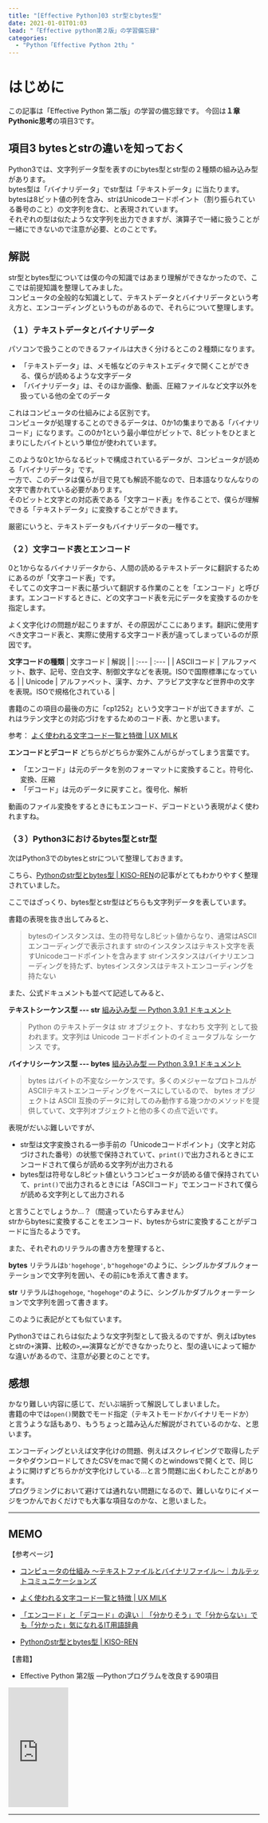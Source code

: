 ```yaml
---
title: "[Effective Python]03 str型とbytes型"
date: 2021-01-01T01:03
lead: "「Effective python第２版」の学習備忘録"
categories:
  - "Python「Effective Python 2th」"
---
```


# はじめに
この記事は「Effective Python 第二版」の学習の備忘録です。
今回は**１章 Pythonic思考**の項目3です。

## 項目3 bytesとstrの違いを知っておく
Python3では、文字列データ型を表すのにbytes型とstr型の２種類の組み込み型があります。  
bytes型は「バイナリデータ」でstr型は「テキストデータ」に当たります。bytesは8ビット値の列を含み、strはUnicodeコードポイント（割り振られている番号のこと）の文字列を含む、と表現されています。  
それぞれの型は似たような文字列を出力できますが、演算子で一緒に扱うことが一緒にできないので注意が必要、とのことです。


## 解説
str型とbytes型については僕の今の知識ではあまり理解ができなかったので、ここでは前提知識を整理してみました。  
コンピュータの全般的な知識として、テキストデータとバイナリデータという考え方と、エンコーディングというものがあるので、それらについて整理します。

### （１）テキストデータとバイナリデータ
パソコンで扱うことのできるファイルは大きく分けるとこの２種類になります。  

- 「テキストデータ」は、メモ帳などのテキストエディタで開くことができる、僕らが読めるような文字データ
- 「バイナリデータ」は、そのほか画像、動画、圧縮ファイルなど文字以外を扱っている他の全てのデータ

これはコンピュータの仕組みによる区別です。  
コンピュータが処理することのできるデータは、0か1の集まりである「バイナリコード」になります。この0か1という最小単位がビットで、8ビットをひとまとまりにしたバイトという単位が使われています。  

このような0と1からなるビットで構成されているデータが、コンピュータが読める「バイナリデータ」です。  
一方で、このデータは僕らが目で見ても解読不能なので、日本語なりなんなりの文字で書かれている必要があります。  
そのビットと文字との対応表である「文字コード表」を作ることで、僕らが理解できる「テキストデータ」に変換することができます。  

厳密にいうと、テキストデータもバイナリデータの一種です。

### （２）文字コード表とエンコード
0と1からなるバイナリデータから、人間の読めるテキストデータに翻訳するためにあるのが「文字コード表」です。  
そしてこの文字コード表に基づいて翻訳する作業のことを「エンコード」と呼びます。エンコードするときに、どの文字コード表を元にデータを変換するのかを指定します。

よく文字化けの問題が起こりますが、その原因がここにあります。翻訳に使用すべき文字コード表と、実際に使用する文字コード表が違ってしまっているのが原因です。  

**文字コードの種類**
| 文字コード | 解説 |
| :--- | :--- |
| ASCIIコード | アルファベット、数字、記号、空白文字、制御文字などを表現。ISOで国際標準になっている |
| Unicode | アルファベット、漢字、カナ、アラビア文字など世界中の文字を表現。ISOで規格化されている |

書籍のこの項目の最後の方に「cp1252」という文字コードが出てきますが、これはラテン文字との対応づけをするためのコード表、かと思います。

参考： [よく使われる文字コード一覧と特徴 | UX MILK](https://uxmilk.jp/46875)

**エンコードとデコード**
どちらがどちらか案外こんがらがってしまう言葉です。

- 「エンコード」は元のデータを別のフォーマットに変換すること。符号化、変換、圧縮
- 「デコード」は元のデータに戻すこと。復号化、解析

動画のファイル変換をするときにもエンコード、デコードという表現がよく使われますね。


### （３）Python3におけるbytes型とstr型
次はPython3でのbytesとstrについて整理しておきます。  

こちら、[Pythonのstr型とbytes型 | KISO-REN](https://www.kannon.link/fuku/index.php/2017/02/22/01-34/)の記事がとてもわかりやすく整理されていました。

ここではざっくり、bytes型とstr型はどちらも文字列データを表しています。

書籍の表現を抜き出してみると、

> bytesのインスタンスは、生の符号なし8ビット値からなり、通常はASCIIエンコーディングで表示されます
> strのインスタンスはテキスト文字を表すUnicodeコードポイントを含みます
> strインスタンスはバイナリエンコーディングを持たず、bytesインスタンスはテキストエンコーディングを持たない

また、公式ドキュメントも並べて記述してみると、

**テキストシーケンス型 --- str**
[組み込み型 — Python 3.9.1 ドキュメント](https://docs.python.org/ja/3/library/stdtypes.html#text-sequence-type-str)
>Python のテキストデータは str オブジェクト、すなわち 文字列 として扱われます。文字列は Unicode コードポイントのイミュータブルな シーケンス です。


**バイナリシーケンス型 --- bytes**
[組み込み型 — Python 3.9.1 ドキュメント](https://docs.python.org/ja/3/library/stdtypes.html#binary-sequence-types-bytes-bytearray-memoryview)
>bytes はバイトの不変なシーケンスです。多くのメジャーなプロトコルがASCIIテキストエンコーディングをベースにしているので、 bytes オブジェクトは ASCII 互換のデータに対してのみ動作する幾つかのメソッドを提供していて、文字列オブジェクトと他の多くの点で近いです。

表現がだいぶ難しいですが、

- str型は文字変換される一歩手前の「Unicodeコードポイント」（文字と対応づけされた番号）の状態で保持されていて、`print()`で出力されるときにエンコードされて僕らが読める文字列が出力される
- bytes型は符号なし8ビット値というコンピュータが読める値で保持されていて、`print()`で出力されるときには「ASCIIコード」でエンコードされて僕らが読める文字列として出力される

と言うことでしょうか…？（間違っていたらすみません）  
strからbytesに変換することをエンコード、bytesからstrに変換することがデコードに当たるようです。  

また、それぞれのリテラルの書き方を整理すると、

**bytes**
リテラルは`b'hogehoge'`, `b"hogehoge"`のように、シングルかダブルクォーテーションで文字列を囲い、その前に`b`を添えて書きます。

**str**
リテラルは`hogehoge`, `"hogehoge"`のように、シングルかダブルクォーテーションで文字列を囲って書きます。

このように表記がとても似ています。  

Python3ではこれらは似たような文字列型として扱えるのですが、例えばbytesとstrの`+`演算、比較の`>`,`==`演算などができなかったりと、型の違いによって細かな違いがあるので、注意が必要とのことです。

## 感想
かなり難しい内容に感じて、だいぶ端折って解説してしまいました。  
書籍の中では`open()`関数でモード指定（テキストモードかバイナリモードか）と言うような話もあり、もうちょっと踏み込んだ解説がされているのかな、と思います。

エンコーディングといえば文字化けの問題、例えばスクレイピングで取得したデータやダウンロードしてきたCSVをmacで開くのとwindowsで開くとで、同じように開けずどちらかが文字化けしている…と言う問題に出くわしたことがあります。  
プログラミングにおいて避けては通れない問題になるので、難しいなりにイメージをつかんでおくだけでも大事な項目なのかな、と思いました。


---
## MEMO
【参考ページ】
- [コンピュータの仕組み ～テキストファイルとバイナリファイル～｜カルテットコミュニケーションズ](https://quartet-communications.com/info/topics/3182#:~:text=%E3%83%95%E3%82%A1%E3%82%A4%E3%83%AB%E3%81%AB%E3%81%AF2%E7%A8%AE%E9%A1%9E%E3%81%97%E3%81%8B%E3%81%AA%E3%81%84,-%E3%83%91%E3%82%BD%E3%82%B3%E3%83%B3%E3%81%A7%E6%89%B1%E3%81%86&text=%E3%81%99%E3%81%AA%E3%82%8F%E3%81%A1%E3%80%81%E3%83%86%E3%82%AD%E3%82%B9%E3%83%88%E3%83%95%E3%82%A1%E3%82%A4%E3%83%AB%E3%81%A8%E3%83%90%E3%82%A4%E3%83%8A%E3%83%AA%E3%83%95%E3%82%A1%E3%82%A4%E3%83%AB%E3%81%A7%E3%81%99%E3%80%82&text=%E3%83%86%E3%82%AD%E3%82%B9%E3%83%88%E3%83%95%E3%82%A1%E3%82%A4%E3%83%AB%E3%81%A8%E3%81%AF%E3%80%81%20%E6%96%87%E5%AD%97,%E6%9B%B8%E3%81%8B%E3%82%8C%E3%81%A6%E3%81%84%E3%82%8B%E3%83%95%E3%82%A1%E3%82%A4%E3%83%AB%E3%80%82&text=%E3%83%90%E3%82%A4%E3%83%8A%E3%83%AA%E3%83%95%E3%82%A1%E3%82%A4%E3%83%AB%E3%81%A8%E3%81%AF%E3%80%81%20%E3%81%9D%E3%82%8C%E4%BB%A5%E5%A4%96%E3%81%AE%E3%83%95%E3%82%A1%E3%82%A4%E3%83%AB%E3%81%99%E3%81%B9%E3%81%A6%E3%80%82)
- [よく使われる文字コード一覧と特徴 | UX MILK](https://uxmilk.jp/46875)
- [「エンコード」と「デコード」の違い｜「分かりそう」で「分からない」でも「分かった」気になれるIT用語辞典](https://wa3.i-3-i.info/diff397data.html)

- [Pythonのstr型とbytes型 | KISO-REN](https://www.kannon.link/fuku/index.php/2017/02/22/01-34/)

【書籍】
- Effective Python 第2版 ―Pythonプログラムを改良する90項目
<iframe style="width:120px;height:240px;" marginwidth="0" marginheight="0" scrolling="no" frameborder="0" src="https://rcm-fe.amazon-adsystem.com/e/cm?ref=qf_sp_asin_til&t=massasquash08-22&m=amazon&o=9&p=8&l=as1&IS1=1&detail=1&asins=4873119170&linkId=b01ad363c615cc9408dfcc360b1a85de&bc1=ffffff&amp;lt1=_top&fc1=333333&lc1=0066c0&bg1=ffffff&f=ifr"></iframe>

---